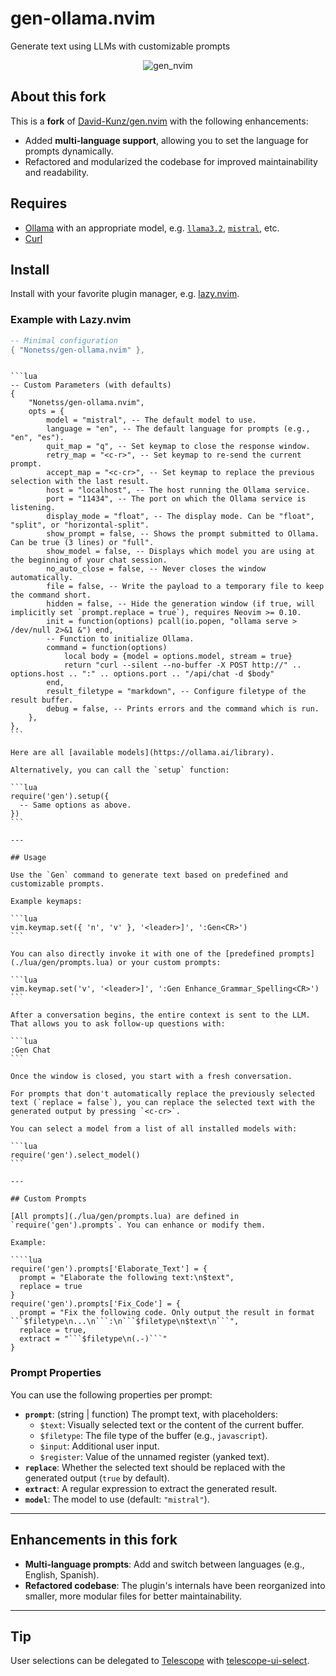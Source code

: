 # gen-ollama.nvim

Generate text using LLMs with customizable prompts

<div align="center">

![gen_nvim](https://github.com/David-Kunz/gen.nvim/assets/1009936/79f17157-9327-484a-811b-2d71ceb8fbe3)

</div>

## About this fork

This is a **fork** of [David-Kunz/gen.nvim](https://github.com/David-Kunz/gen.nvim) with the following enhancements:

- Added **multi-language support**, allowing you to set the language for prompts dynamically.
- Refactored and modularized the codebase for improved maintainability and readability.

</div>

## Requires

- [Ollama](https://ollama.ai/) with an appropriate model, e.g. [`llama3.2`](https://ollama.com/library/llama3.2), [`mistral`](https://ollama.ai/library/mistral), etc.
- [Curl](https://curl.se/)

## Install

Install with your favorite plugin manager, e.g. [lazy.nvim](https://github.com/folke/lazy.nvim).

### Example with Lazy.nvim

```lua
-- Minimal configuration
{ "Nonetss/gen-ollama.nvim" },
```

`````

```lua
-- Custom Parameters (with defaults)
{
    "Nonetss/gen-ollama.nvim",
    opts = {
        model = "mistral", -- The default model to use.
        language = "en", -- The default language for prompts (e.g., "en", "es").
        quit_map = "q", -- Set keymap to close the response window.
        retry_map = "<c-r>", -- Set keymap to re-send the current prompt.
        accept_map = "<c-cr>", -- Set keymap to replace the previous selection with the last result.
        host = "localhost", -- The host running the Ollama service.
        port = "11434", -- The port on which the Ollama service is listening.
        display_mode = "float", -- The display mode. Can be "float", "split", or "horizontal-split".
        show_prompt = false, -- Shows the prompt submitted to Ollama. Can be true (3 lines) or "full".
        show_model = false, -- Displays which model you are using at the beginning of your chat session.
        no_auto_close = false, -- Never closes the window automatically.
        file = false, -- Write the payload to a temporary file to keep the command short.
        hidden = false, -- Hide the generation window (if true, will implicitly set `prompt.replace = true`), requires Neovim >= 0.10.
        init = function(options) pcall(io.popen, "ollama serve > /dev/null 2>&1 &") end,
        -- Function to initialize Ollama.
        command = function(options)
            local body = {model = options.model, stream = true}
            return "curl --silent --no-buffer -X POST http://" .. options.host .. ":" .. options.port .. "/api/chat -d $body"
        end,
        result_filetype = "markdown", -- Configure filetype of the result buffer.
        debug = false, -- Prints errors and the command which is run.
    },
},
```

Here are all [available models](https://ollama.ai/library).

Alternatively, you can call the `setup` function:

```lua
require('gen').setup({
  -- Same options as above.
})
```

---

## Usage

Use the `Gen` command to generate text based on predefined and customizable prompts.

Example keymaps:

```lua
vim.keymap.set({ 'n', 'v' }, '<leader>]', ':Gen<CR>')
```

You can also directly invoke it with one of the [predefined prompts](./lua/gen/prompts.lua) or your custom prompts:

```lua
vim.keymap.set('v', '<leader>]', ':Gen Enhance_Grammar_Spelling<CR>')
```

After a conversation begins, the entire context is sent to the LLM. That allows you to ask follow-up questions with:

```lua
:Gen Chat
```

Once the window is closed, you start with a fresh conversation.

For prompts that don't automatically replace the previously selected text (`replace = false`), you can replace the selected text with the generated output by pressing `<c-cr>`.

You can select a model from a list of all installed models with:

```lua
require('gen').select_model()
```

---

## Custom Prompts

[All prompts](./lua/gen/prompts.lua) are defined in `require('gen').prompts`. You can enhance or modify them.

Example:

````lua
require('gen').prompts['Elaborate_Text'] = {
  prompt = "Elaborate the following text:\n$text",
  replace = true
}
require('gen').prompts['Fix_Code'] = {
  prompt = "Fix the following code. Only output the result in format ```$filetype\n...\n```:\n```$filetype\n$text\n```",
  replace = true,
  extract = "```$filetype\n(.-)```"
}
`````

### Prompt Properties

You can use the following properties per prompt:

- **`prompt`**: (string | function) The prompt text, with placeholders:
  - `$text`: Visually selected text or the content of the current buffer.
  - `$filetype`: The file type of the buffer (e.g., `javascript`).
  - `$input`: Additional user input.
  - `$register`: Value of the unnamed register (yanked text).
- **`replace`**: Whether the selected text should be replaced with the generated output (`true` by default).
- **`extract`**: A regular expression to extract the generated result.
- **`model`**: The model to use (default: `"mistral"`).

---

## Enhancements in this fork

- **Multi-language prompts**: Add and switch between languages (e.g., English, Spanish).
- **Refactored codebase**: The plugin's internals have been reorganized into smaller, more modular files for better maintainability.

---

## Tip

User selections can be delegated to [Telescope](https://github.com/nvim-telescope/telescope.nvim) with [telescope-ui-select](https://github.com/nvim-telescope/telescope-ui-select.nvim).
